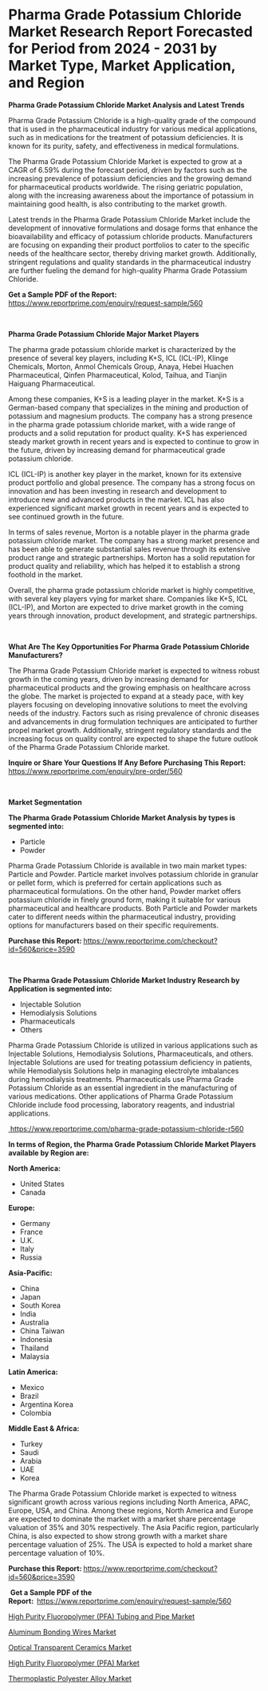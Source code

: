<p><h1>Pharma Grade Potassium Chloride Market Research Report Forecasted for Period from 2024 -  2031 by Market Type, Market Application, and Region</h1></p><p><strong>Pharma Grade Potassium Chloride Market Analysis and Latest Trends</strong></p>
<p><p>Pharma Grade Potassium Chloride is a high-quality grade of the compound that is used in the pharmaceutical industry for various medical applications, such as in medications for the treatment of potassium deficiencies. It is known for its purity, safety, and effectiveness in medical formulations.</p><p>The Pharma Grade Potassium Chloride Market is expected to grow at a CAGR of 6.59% during the forecast period, driven by factors such as the increasing prevalence of potassium deficiencies and the growing demand for pharmaceutical products worldwide. The rising geriatric population, along with the increasing awareness about the importance of potassium in maintaining good health, is also contributing to the market growth.</p><p>Latest trends in the Pharma Grade Potassium Chloride Market include the development of innovative formulations and dosage forms that enhance the bioavailability and efficacy of potassium chloride products. Manufacturers are focusing on expanding their product portfolios to cater to the specific needs of the healthcare sector, thereby driving market growth. Additionally, stringent regulations and quality standards in the pharmaceutical industry are further fueling the demand for high-quality Pharma Grade Potassium Chloride.</p></p>
<p><strong>Get a Sample PDF of the Report:&nbsp;</strong> <a href="https://www.reportprime.com/enquiry/request-sample/560">https://www.reportprime.com/enquiry/request-sample/560</a></p>
<p>&nbsp;</p>
<p><strong>Pharma Grade Potassium Chloride Major Market Players</strong></p>
<p><p>The pharma grade potassium chloride market is characterized by the presence of several key players, including K+S, ICL (ICL-IP), Klinge Chemicals, Morton, Anmol Chemicals Group, Anaya, Hebei Huachen Pharmaceutical, Qinfen Pharmaceutical, Kolod, Taihua, and Tianjin Haiguang Pharmaceutical. </p><p>Among these companies, K+S is a leading player in the market. K+S is a German-based company that specializes in the mining and production of potassium and magnesium products. The company has a strong presence in the pharma grade potassium chloride market, with a wide range of products and a solid reputation for product quality. K+S has experienced steady market growth in recent years and is expected to continue to grow in the future, driven by increasing demand for pharmaceutical grade potassium chloride.</p><p>ICL (ICL-IP) is another key player in the market, known for its extensive product portfolio and global presence. The company has a strong focus on innovation and has been investing in research and development to introduce new and advanced products in the market. ICL has also experienced significant market growth in recent years and is expected to see continued growth in the future.</p><p>In terms of sales revenue, Morton is a notable player in the pharma grade potassium chloride market. The company has a strong market presence and has been able to generate substantial sales revenue through its extensive product range and strategic partnerships. Morton has a solid reputation for product quality and reliability, which has helped it to establish a strong foothold in the market.</p><p>Overall, the pharma grade potassium chloride market is highly competitive, with several key players vying for market share. Companies like K+S, ICL (ICL-IP), and Morton are expected to drive market growth in the coming years through innovation, product development, and strategic partnerships.</p></p>
<p>&nbsp;</p>
<p><strong>What Are The Key Opportunities For Pharma Grade Potassium Chloride Manufacturers?</strong></p>
<p><p>The Pharma Grade Potassium Chloride market is expected to witness robust growth in the coming years, driven by increasing demand for pharmaceutical products and the growing emphasis on healthcare across the globe. The market is projected to expand at a steady pace, with key players focusing on developing innovative solutions to meet the evolving needs of the industry. Factors such as rising prevalence of chronic diseases and advancements in drug formulation techniques are anticipated to further propel market growth. Additionally, stringent regulatory standards and the increasing focus on quality control are expected to shape the future outlook of the Pharma Grade Potassium Chloride market.</p></p>
<p><strong>Inquire or Share Your Questions If Any Before Purchasing This Report:</strong> <a href="https://www.reportprime.com/enquiry/pre-order/560">https://www.reportprime.com/enquiry/pre-order/560</a></p>
<p>&nbsp;</p>
<p><strong>Market Segmentation</strong></p>
<p><strong>The Pharma Grade Potassium Chloride Market Analysis by types is segmented into:</strong></p>
<p><ul><li>Particle</li><li>Powder</li></ul></p>
<p><p>Pharma Grade Potassium Chloride is available in two main market types: Particle and Powder. Particle market involves potassium chloride in granular or pellet form, which is preferred for certain applications such as pharmaceutical formulations. On the other hand, Powder market offers potassium chloride in finely ground form, making it suitable for various pharmaceutical and healthcare products. Both Particle and Powder markets cater to different needs within the pharmaceutical industry, providing options for manufacturers based on their specific requirements.</p></p>
<p><strong>Purchase this Report:&nbsp;</strong><a href="https://www.reportprime.com/checkout?id=560&price=3590">https://www.reportprime.com/checkout?id=560&price=3590</a></p>
<p>&nbsp;</p>
<p><strong>The Pharma Grade Potassium Chloride Market Industry Research by Application is segmented into:</strong></p>
<p><ul><li>Injectable Solution</li><li>Hemodialysis Solutions</li><li>Pharmaceuticals</li><li>Others</li></ul></p>
<p><p>Pharma Grade Potassium Chloride is utilized in various applications such as Injectable Solutions, Hemodialysis Solutions, Pharmaceuticals, and others. Injectable Solutions are used for treating potassium deficiency in patients, while Hemodialysis Solutions help in managing electrolyte imbalances during hemodialysis treatments. Pharmaceuticals use Pharma Grade Potassium Chloride as an essential ingredient in the manufacturing of various medications. Other applications of Pharma Grade Potassium Chloride include food processing, laboratory reagents, and industrial applications.</p></p>
<p><a href="https://www.reportprime.com/pharma-grade-potassium-chloride-r560">&nbsp;https://www.reportprime.com/pharma-grade-potassium-chloride-r560</a></p>
<p><strong>In terms of Region, the Pharma Grade Potassium Chloride Market Players available by Region are:</strong></p>
<p>
    <p> <strong> North America: </strong>
        <ul>
            <li>United States</li>
            <li>Canada</li>
        </ul>
        </p> 
    <p> <strong> Europe: </strong>
        <ul>
            <li>Germany</li>
            <li>France</li>
            <li>U.K.</li>
            <li>Italy</li>
            <li>Russia</li>
        </ul>
        </p> 
    <p> <strong> Asia-Pacific: </strong>
        <ul>
            <li>China</li>
            <li>Japan</li>
            <li>South Korea</li>
            <li>India</li>
            <li>Australia</li>
            <li>China Taiwan</li>
            <li>Indonesia</li>
            <li>Thailand</li>
            <li>Malaysia</li>
        </ul>
        </p> 
    <p> <strong> Latin America: </strong>
        <ul>
            <li>Mexico</li>
            <li>Brazil</li>
            <li>Argentina Korea</li>
            <li>Colombia</li>
        </ul>
        </p> 
    <p> <strong> Middle East & Africa: </strong>
        <ul>
            <li>Turkey</li>
            <li>Saudi</li>
            <li>Arabia</li>
            <li>UAE</li>
            <li>Korea</li>
        </ul>
    </p>
    </p>
<p><p>The Pharma Grade Potassium Chloride market is expected to witness significant growth across various regions including North America, APAC, Europe, USA, and China. Among these regions, North America and Europe are expected to dominate the market with a market share percentage valuation of 35% and 30% respectively. The Asia Pacific region, particularly China, is also expected to show strong growth with a market share percentage valuation of 25%. The USA is expected to hold a market share percentage valuation of 10%.</p></p>
<p><strong>Purchase this Report: </strong><a href="https://www.reportprime.com/checkout?id=560&price=3590">https://www.reportprime.com/checkout?id=560&price=3590</a></p>
<p>&nbsp;<strong>Get a Sample PDF of the Report:&nbsp;&nbsp;</strong><a href="https://www.reportprime.com/enquiry/request-sample/560">https://www.reportprime.com/enquiry/request-sample/560</a></p>
<p><strong></strong></p>
<p><p><a href="https://github.com/kishanagarner91/Market-Research-Report-List-1/blob/main/high-purity-fluoropolymer-pfa-tubing-and-pipe-market.md">High Purity Fluoropolymer (PFA) Tubing and Pipe Market</a></p><p><a href="https://github.com/arabintang013/Market-Research-Report-List-1/blob/main/aluminum-bonding-wires-market.md">Aluminum Bonding Wires Market</a></p><p><a href="https://github.com/LarryPearsongXXfvf/Market-Research-Report-List-1/blob/main/optical-transparent-ceramics-market.md">Optical Transparent Ceramics Market</a></p><p><a href="https://github.com/FredaSauer/Market-Research-Report-List-1/blob/main/high-purity-fluoropolymer-pfa-market.md">High Purity Fluoropolymer (PFA) Market</a></p><p><a href="https://github.com/hrhzhypq19/Market-Research-Report-List-1/blob/main/thermoplastic-polyester-alloy-market.md">Thermoplastic Polyester Alloy Market</a></p></p>
